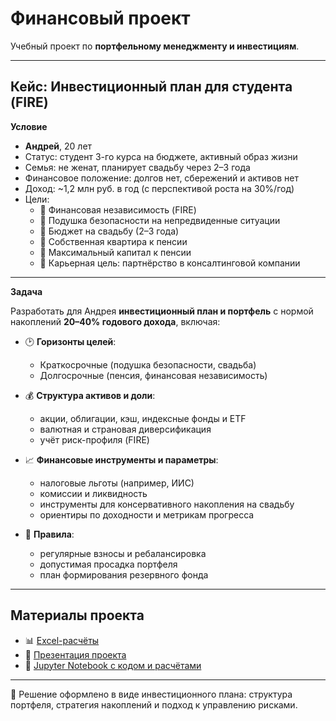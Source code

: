 # Финансовый проект  

Учебный проект по **портфельному менеджменту и инвестициям**.  

---

## Кейс: Инвестиционный план для студента (FIRE)

**Условие**  

- **Андрей**, 20 лет  
- Статус: студент 3-го курса на бюджете, активный образ жизни  
- Семья: не женат, планирует свадьбу через 2–3 года  
- Финансовое положение: долгов нет, сбережений и активов нет  
- Доход: ~1,2 млн руб. в год (с перспективой роста на 30%/год)  
- Цели:  
  - 🔹 Финансовая независимость (FIRE)  
  - 🔹 Подушка безопасности на непредвиденные ситуации  
  - 🔹 Бюджет на свадьбу (2–3 года)  
  - 🔹 Собственная квартира к пенсии  
  - 🔹 Максимальный капитал к пенсии  
  - 🔹 Карьерная цель: партнёрство в консалтинговой компании  

---

**Задача**  

Разработать для Андрея **инвестиционный план и портфель** с нормой накоплений **20–40% годового дохода**, включая:  

- 🕑 **Горизонты целей**:  
  - Краткосрочные (подушка безопасности, свадьба)  
  - Долгосрочные (пенсия, финансовая независимость)  

- 💰 **Структура активов и доли**:  
  - акции, облигации, кэш, индексные фонды и ETF  
  - валютная и страновая диверсификация  
  - учёт риск-профиля (FIRE)  

- 📈 **Финансовые инструменты и параметры**:  
  - налоговые льготы (например, ИИС)  
  - комиссии и ликвидность  
  - инструменты для консервативного накопления на свадьбу  
  - ориентиры по доходности и метрикам прогресса  

- 🔄 **Правила**:  
  - регулярные взносы и ребалансировка  
  - допустимая просадка портфеля  
  - план формирования резервного фонда  

---

## Материалы проекта  

- 📊 [Excel-расчёты](Проект_по_портфельному_менеджменту.xlsx)  
- 📑 [Презентация проекта](Проект_по_портфельному_менеджменту.pdf)  
- 🐍 [Jupyter Notebook с кодом и расчётами](final_code.ipynb)  

---

📂 Решение оформлено в виде инвестиционного плана: структура портфеля, стратегия накоплений и подход к управлению рисками.
